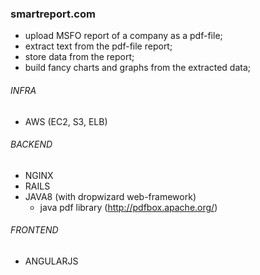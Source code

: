 ### smartreport.com

- upload MSFO report of a company as a pdf-file;
- extract text from the pdf-file report;
- store data from the report;
- build fancy charts and graphs from the extracted data;

###### INFRA
  * AWS (EC2, S3, ELB)

###### BACKEND
  * NGINX
  * RAILS
  * JAVA8 (with dropwizard web-framework)
    - java pdf library (http://pdfbox.apache.org/)

###### FRONTEND
  * ANGULARJS
